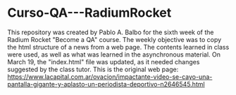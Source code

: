 # Curso-QA---RadiumRocket
This repository was created by Pablo A. Balbo for the sixth week of the Radium Rocket "Become a QA" course.
The weekly objective was to copy the html structure of a news from a web page.
The contents learned in class were used, as well as what was learned in the asynchronous material.
On March 19, the "index.html" file was updated, as it needed changes suggested by the class tutor.
This is the original web page: https://www.lacapital.com.ar/ovacion/impactante-video-se-cayo-una-pantalla-gigante-y-aplasto-un-periodista-deportivo-n2646545.html

